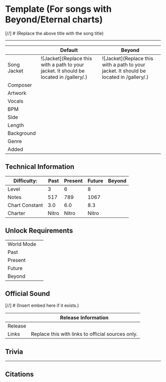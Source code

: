 # Template (For songs with Beyond/Eternal charts)

[//] # (Replace the above title with the song title)

___

| | Default | Beyond |
| --- | --- | --- |
| Song Jacket | ![Jacket](Replace this with a path to your jacket. It should be located in /gallery/.) | ![Jacket](Replace this with a path to your jacket. It should be located in /gallery/.) |
| Composer |  |  |
| Artwork |  |  |
| Vocals | |  |
| BPM |  |  |
| Side |  |  |
| Length |  |  |
| Background |  |  |
| Genre |  |  |
| Added |  |  |

## Technical Information

| Difficulty: | Past | Present | Future | Beyond |
| --- | --- | --- | --- | --- |
| Level | 3 | 6 | 8 |  |
| Notes | 517 | 789 | 1067 |  |
| Chart Constant | 3.0 | 6.0 | 8.3 |  |
| Charter | Nitro | Nitro | Nitro |  |

## Unlock Requirements

| | |
| --- | --- |
| World Mode | |
| Past | |
| Present |  |
| Future |  |
| Beyond |  |

## Official Sound

[//] # (Insert embed here if it exists.)

| | Release Information |
|---|---|
| Release |  |
| Links | Replace this with links to official sources only. |

## Trivia

___

## Citations
